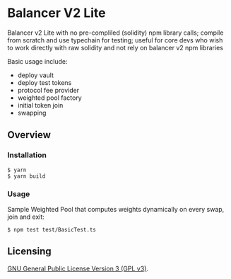 # Balancer V2 Lite

Balancer v2 Lite with no pre-compliled (solidity) npm library calls; compile from scratch and use typechain for testing; useful for core devs who wish to work directly with 
raw solidity and not rely on balancer v2 npm libraries

Basic usage include:
* deploy vault
* deploy test tokens
* protocol fee provider
* weighted pool factory
* initial token join
* swapping

## Overview

### Installation

```console
$ yarn
$ yarn build
```

### Usage

Sample Weighted Pool that computes weights dynamically on every swap, join and exit:

```
$ npm test test/BasicTest.ts
```

## Licensing

[GNU General Public License Version 3 (GPL v3)](../../LICENSE).

